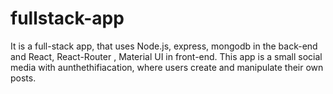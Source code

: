 # fullstack-app

It is a full-stack app, that uses Node.js, express, mongodb in the back-end and React, React-Router , Material UI in front-end. This app is a small social media with aunthethifiacation, where users create and manipulate their own posts. 

